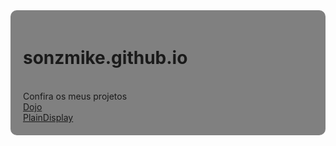 <div style="background-color: #808080; padding: 20px; text-aling: center; border-radius: 10px;">

# sonzmike.github.io
<br> 
Confira os meus projetos
<br>
<a href="dojo.html" styles="text-aling:center; border-radius:10px;">Dojo</a>
<br>
<a href="git.html" styles="text-aling:center; border-radius:10px;">PlainDisplay</a>
<br>


</div>
